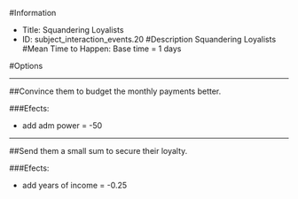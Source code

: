 #Information
 - Title: Squandering Loyalists
 - ID: subject_interaction_events.20
#Description
Squandering Loyalists
#Mean Time to Happen:
Base time = 1 days

#Options

___
##Convince them to budget the monthly payments better.

###Efects:<ul><li>add adm power = -50</li></ul>

___
##Send them a small sum to secure their loyalty.

###Efects:<ul><li>add years of income = -0.25</li></ul>
